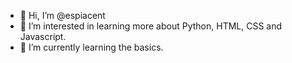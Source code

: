 - 👋 Hi, I’m @espiacent
- 👀 I’m interested in learning more about Python, HTML, CSS and Javascript.
- 🌱 I’m currently learning the basics.

<!---
espiacent/espiacent is a ✨ special ✨ repository because its `README.md` (this file) appears on your GitHub profile.
You can click the Preview link to take a look at your changes.
--->
